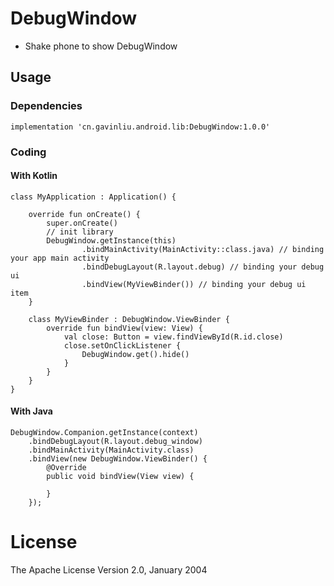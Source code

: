 # DebugWindow

* Shake phone to show DebugWindow

## Usage

### Dependencies

```
implementation 'cn.gavinliu.android.lib:DebugWindow:1.0.0'
```

### Coding

#### With Kotlin

```
class MyApplication : Application() {

    override fun onCreate() {
        super.onCreate()
        // init library
        DebugWindow.getInstance(this)
                .bindMainActivity(MainActivity::class.java) // binding your app main activity
                .bindDebugLayout(R.layout.debug) // binding your debug ui
                .bindView(MyViewBinder()) // binding your debug ui item
    }

    class MyViewBinder : DebugWindow.ViewBinder {
        override fun bindView(view: View) {
            val close: Button = view.findViewById(R.id.close)
            close.setOnClickListener {
                DebugWindow.get().hide()
            }
        }
    }
}
```

#### With Java

```
DebugWindow.Companion.getInstance(context)
    .bindDebugLayout(R.layout.debug_window)
    .bindMainActivity(MainActivity.class)
    .bindView(new DebugWindow.ViewBinder() {
        @Override
        public void bindView(View view) {

        }
    });
```

# License

The Apache License Version 2.0, January 2004
